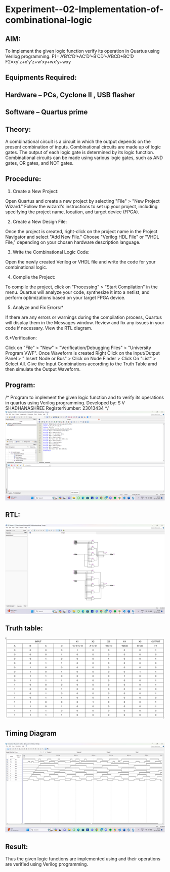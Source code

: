 # Experiment--02-Implementation-of-combinational-logic
 
## AIM:
To implement the given logic function verify its operation in Quartus using Verilog programming.
 F1= A’B’C’D’+AC’D’+B’CD’+A’BCD+BC’D
F2=xy’z+x’y’z+w’xy+wx’y+wxy
 
## Equipments Required:
## Hardware – PCs, Cyclone II , USB flasher
## Software – Quartus prime


## Theory:

A combinational circuit is a circuit in which the output depends on the present combination of inputs.
Combinational circuits are made up of logic gates. The output of each logic gate is determined by its logic function. Combinational circuits can be made using various logic gates, such as AND gates, OR gates, and NOT gates.

## Procedure:

1.	Create a New Project:

Open Quartus and create a new project by selecting "File" > "New Project Wizard."
Follow the wizard's instructions to set up your project, including specifying the project name, location, and target device (FPGA).

2.	Create a New Design File:

Once the project is created, right-click on the project name in the Project Navigator and select "Add New File."
Choose "Verilog HDL File" or "VHDL File," depending on your chosen hardware description language.

3.	Write the Combinational Logic Code:

Open the newly created Verilog or VHDL file and write the code for your combinational logic.

4.	Compile the Project:

To compile the project, click on "Processing" > "Start Compilation" in the menu.
Quartus will analyze your code, synthesize it into a netlist, and perform optimizations based on your target FPGA device.

5.	Analyze and Fix Errors:*
 
If there are any errors or warnings during the compilation process, Quartus will display them in the Messages window.
Review and fix any issues in your code if necessary.
View the RTL diagram.

6.*Verification:

Click on "File" > "New" > "Verification/Debugging Files" > "University Program VWF".
Once Waveform is created Right Click on the Input/Output Panel > " Insert Node or Bus" > Click on Node Finder > Click On "List" > Select All.
Give the Input Combinations according to the Truth Table amd then simulate the Output Waveform.


## Program:
/*
Program to implement the given logic function and to verify its operations in quartus using Verilog programming.
Developed by: S V SHADHANASHREE
RegisterNumber:  23013434
*/
![OUTPUT](./Screenshot%202024-01-02%20094004.png)

## RTL:
![output](./Screenshot%202024-01-02%20094025.png)
## Truth table:
![Alt text](image-1.png)
## Timing Diagram
![output](./Screenshot%202024-01-02%20094325.png)

## Result:
Thus the given logic functions are implemented using  and their operations are verified using Verilog programming.
